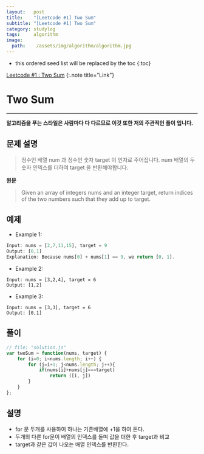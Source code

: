 ```yaml
---
layout:   post
title:    "[Leetcode #1] Two Sum"
subtitle: "[Leetcode #1] Two Sum"
category: studylog
tags:     algorithm
image:
  path:    /assets/img/algorithm/algorithm.jpg
---
```


[Leetcode #1 : Two Sum]:https://leetcode.com/problems/two-sum/  

<!--more-->
* this ordered seed list will be replaced by the toc
{:toc}  

[Leetcode #1 : Two Sum]
{:.note title="Link"}  

# Two Sum  
---  
__알고리즘을 푸는 스타일은 사람마다 다 다르므로 이것 또한 저의 주관적인 풀이 입니다.__  

## 문제 설명  
>정수인 배열 num 과 정수인 숫자 target 이 인자로 주어집니다.
>num 배열의 두 숫자 인덱스를 더하여 target 을 반환해야합니다.

__원문__
>Given an array of integers nums and an integer target,
>return indices of the two numbers such that they add up to target.  

## 예제  

* Example 1:

```js
Input: nums = [2,7,11,15], target = 9
Output: [0,1]
Explanation: Because nums[0] + nums[1] == 9, we return [0, 1].
```

* Example 2:
```
Input: nums = [3,2,4], target = 6
Output: [1,2]
```

* Example 3:
```
Input: nums = [3,3], target = 6
Output: [0,1]
```  

## 풀이  

```js
// file: "solution.js"
var twoSum = function(nums, target) {
    for (i=0; i<nums.length; i++) {
        for (j=i+1; j<nums.length; j++){
            if(nums[i]+nums[j]===target)
                return ([i, j])   
        }
    }
};
```  

## 설명  

* for 문 두개를 사용하여 하나는 기존배열에 +1을 하여 돈다.  
* 두개의 다른 for문이 배열의 인덱스를 돌며 값을 더한 후 target과 비교  
* target과 같은 값이 나오는 배열 인덱스를 반환한다.  